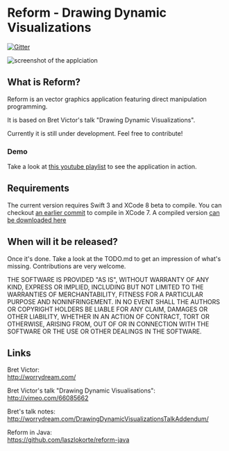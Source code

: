 # Reform - Drawing Dynamic Visualizations


[![Gitter](https://badges.gitter.im/laszlokorte/reform-swift.svg)](https://gitter.im/laszlokorte/reform-swift?utm_source=badge&utm_medium=badge&utm_campaign=pr-badge)

![screenshot of the applciation](https://static.laszlokorte.de/reform/screenshot.png "screenshot of the applciation")

What is Reform?
---------------

Reform is an vector graphics application featuring direct manipulation programming.

It is based on Bret Victor's talk "Drawing Dynamic Visualizations".

Currently it is still under development. Feel free to contribute!

### Demo

Take a look at [this youtube playlist](https://www.youtube.com/playlist?list=PLfGbKGqfmpEJVKupyh3vSvjMvd-S2bCTH) to see the application in action.

Requirements
------------

The current version requires Swift 3 and XCode 8 beta to compile. You can checkout [an earlier commit](https://github.com/laszlokorte/reform-swift/commit/cc60e82c4f37755a24798f1eaaee22ba4f49e5cc) to compile in XCode 7. A compiled version [can be downloaded here](https://github.com/laszlokorte/reform-swift/releases)


When will it be released?
-------------------------

Once it's done. Take a look at the TODO.md to get an impression of what's missing. Contributions are very welcome.

THE SOFTWARE IS PROVIDED "AS IS", WITHOUT WARRANTY OF ANY KIND,
EXPRESS OR IMPLIED, INCLUDING BUT NOT LIMITED TO THE WARRANTIES OF
MERCHANTABILITY, FITNESS FOR A PARTICULAR PURPOSE AND
NONINFRINGEMENT. IN NO EVENT SHALL THE AUTHORS OR COPYRIGHT HOLDERS BE
LIABLE FOR ANY CLAIM, DAMAGES OR OTHER LIABILITY, WHETHER IN AN ACTION
OF CONTRACT, TORT OR OTHERWISE, ARISING FROM, OUT OF OR IN CONNECTION
WITH THE SOFTWARE OR THE USE OR OTHER DEALINGS IN THE SOFTWARE.

Links
-----

Bret Victor:  
http://worrydream.com/

Bret Victor's talk "Drawing Dynamic Visualisations":  
http://vimeo.com/66085662

Bret's talk notes:  
http://worrydream.com/DrawingDynamicVisualizationsTalkAddendum/

Reform in Java:  
https://github.com/laszlokorte/reform-java
